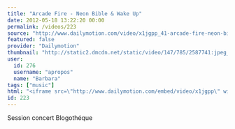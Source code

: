 ```yaml
---
title: "Arcade Fire - Neon Bible & Wake Up"
date: 2012-05-18 13:22:20 00:00
permalink: /videos/223
source: "http://www.dailymotion.com/video/x1jgpp_41-arcade-fire-neon-bible-wake-up_music#from=embediframe"
featured: false
provider: "Dailymotion"
thumbnail: "http://static2.dmcdn.net/static/video/147/785/2587741:jpeg_preview_large.jpg?20111215013611"
user:
  id: 276
  username: "apropos"
  name: "Barbara"
tags: ["music"]
html: "<iframe src=\"http://www.dailymotion.com/embed/video/x1jgpp\" width=\"480\" height=\"276\" frameborder=\"0\"></iframe>"
id: 223
---
```


Session concert Blogothéque